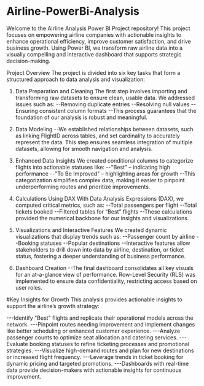 # Airline-PowerBi-Analysis
Welcome to the Airline Analysis Power BI Project repository! This project focuses on empowering airline companies with actionable insights to enhance operational efficiency, improve customer satisfaction, and drive business growth. Using Power BI, we transform raw airline data into a visually compelling and interactive dashboard that supports strategic decision-making.

Project Overview
The project is divided into six key tasks that form a structured approach to data analysis and visualization:

1. Data Preparation and Cleaning
The first step involves importing and transforming raw datasets to ensure clean, usable data. We addressed issues such as:
--Removing duplicate entries
--Resolving null values
--Ensuring consistent column formats
--This process guarantees that the foundation of our analysis is robust and meaningful.

2. Data Modeling
--We established relationships between datasets, such as linking FlightID across tables, and set cardinality to accurately represent the data. This step ensures seamless integration of multiple datasets, allowing for smooth navigation and analysis.

3. Enhanced Data Insights
We created conditional columns to categorize flights into actionable statuses like:
--"Best" – indicating high performance
--"To Be Improved" – highlighting areas for growth
--This categorization simplifies complex data, making it easier to pinpoint underperforming routes and prioritize improvements.

4. Calculations Using DAX
With Data Analysis Expressions (DAX), we computed critical metrics, such as:
--Total passengers per flight
--Total tickets booked
--Filtered tables for “Best” flights
--These calculations provided the numerical backbone for our insights and visualizations.

5. Visualizations and Interactive Features
We created dynamic visualizations that display trends such as:
--Passenger count by airline
--Booking statuses
--Popular destinations
--Interactive features allow stakeholders to drill down into data by airline, destination, or ticket status, fostering a deeper understanding of business performance.

6. Dashboard Creation
--The final dashboard consolidates all key visuals for an at-a-glance view of performance. Row-Level Security (RLS) was implemented to ensure data confidentiality, restricting access based on user roles.

#Key Insights for Growth
This analysis provides actionable insights to support the airline’s growth strategy:

---Identify "Best" flights and replicate their operational models across the network.
---Pinpoint routes needing improvement and implement changes like better scheduling or enhanced customer experience.
---Analyze passenger counts to optimize seat allocation and catering services.
---Evaluate booking statuses to refine ticketing processes and promotional strategies.
---Visualize high-demand routes and plan for new destinations or increased flight frequency.
---Leverage trends in ticket booking for dynamic pricing and targeted promotions.
---Dashboards with real-time data provide decision-makers with actionable insights for continuous improvement.
